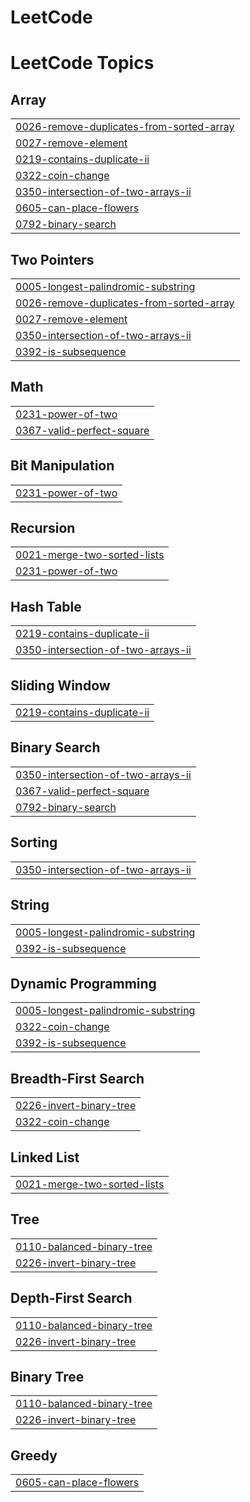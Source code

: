 # LeetCode
<!---LeetCode Topics Start-->
# LeetCode Topics
## Array
|  |
| ------- |
| [0026-remove-duplicates-from-sorted-array](https://github.com/ldg6282/LeetCode/tree/master/0026-remove-duplicates-from-sorted-array) |
| [0027-remove-element](https://github.com/ldg6282/LeetCode/tree/master/0027-remove-element) |
| [0219-contains-duplicate-ii](https://github.com/ldg6282/LeetCode/tree/master/0219-contains-duplicate-ii) |
| [0322-coin-change](https://github.com/ldg6282/LeetCode/tree/master/0322-coin-change) |
| [0350-intersection-of-two-arrays-ii](https://github.com/ldg6282/LeetCode/tree/master/0350-intersection-of-two-arrays-ii) |
| [0605-can-place-flowers](https://github.com/ldg6282/LeetCode/tree/master/0605-can-place-flowers) |
| [0792-binary-search](https://github.com/ldg6282/LeetCode/tree/master/0792-binary-search) |
## Two Pointers
|  |
| ------- |
| [0005-longest-palindromic-substring](https://github.com/ldg6282/LeetCode/tree/master/0005-longest-palindromic-substring) |
| [0026-remove-duplicates-from-sorted-array](https://github.com/ldg6282/LeetCode/tree/master/0026-remove-duplicates-from-sorted-array) |
| [0027-remove-element](https://github.com/ldg6282/LeetCode/tree/master/0027-remove-element) |
| [0350-intersection-of-two-arrays-ii](https://github.com/ldg6282/LeetCode/tree/master/0350-intersection-of-two-arrays-ii) |
| [0392-is-subsequence](https://github.com/ldg6282/LeetCode/tree/master/0392-is-subsequence) |
## Math
|  |
| ------- |
| [0231-power-of-two](https://github.com/ldg6282/LeetCode/tree/master/0231-power-of-two) |
| [0367-valid-perfect-square](https://github.com/ldg6282/LeetCode/tree/master/0367-valid-perfect-square) |
## Bit Manipulation
|  |
| ------- |
| [0231-power-of-two](https://github.com/ldg6282/LeetCode/tree/master/0231-power-of-two) |
## Recursion
|  |
| ------- |
| [0021-merge-two-sorted-lists](https://github.com/ldg6282/LeetCode/tree/master/0021-merge-two-sorted-lists) |
| [0231-power-of-two](https://github.com/ldg6282/LeetCode/tree/master/0231-power-of-two) |
## Hash Table
|  |
| ------- |
| [0219-contains-duplicate-ii](https://github.com/ldg6282/LeetCode/tree/master/0219-contains-duplicate-ii) |
| [0350-intersection-of-two-arrays-ii](https://github.com/ldg6282/LeetCode/tree/master/0350-intersection-of-two-arrays-ii) |
## Sliding Window
|  |
| ------- |
| [0219-contains-duplicate-ii](https://github.com/ldg6282/LeetCode/tree/master/0219-contains-duplicate-ii) |
## Binary Search
|  |
| ------- |
| [0350-intersection-of-two-arrays-ii](https://github.com/ldg6282/LeetCode/tree/master/0350-intersection-of-two-arrays-ii) |
| [0367-valid-perfect-square](https://github.com/ldg6282/LeetCode/tree/master/0367-valid-perfect-square) |
| [0792-binary-search](https://github.com/ldg6282/LeetCode/tree/master/0792-binary-search) |
## Sorting
|  |
| ------- |
| [0350-intersection-of-two-arrays-ii](https://github.com/ldg6282/LeetCode/tree/master/0350-intersection-of-two-arrays-ii) |
## String
|  |
| ------- |
| [0005-longest-palindromic-substring](https://github.com/ldg6282/LeetCode/tree/master/0005-longest-palindromic-substring) |
| [0392-is-subsequence](https://github.com/ldg6282/LeetCode/tree/master/0392-is-subsequence) |
## Dynamic Programming
|  |
| ------- |
| [0005-longest-palindromic-substring](https://github.com/ldg6282/LeetCode/tree/master/0005-longest-palindromic-substring) |
| [0322-coin-change](https://github.com/ldg6282/LeetCode/tree/master/0322-coin-change) |
| [0392-is-subsequence](https://github.com/ldg6282/LeetCode/tree/master/0392-is-subsequence) |
## Breadth-First Search
|  |
| ------- |
| [0226-invert-binary-tree](https://github.com/ldg6282/LeetCode/tree/master/0226-invert-binary-tree) |
| [0322-coin-change](https://github.com/ldg6282/LeetCode/tree/master/0322-coin-change) |
## Linked List
|  |
| ------- |
| [0021-merge-two-sorted-lists](https://github.com/ldg6282/LeetCode/tree/master/0021-merge-two-sorted-lists) |
## Tree
|  |
| ------- |
| [0110-balanced-binary-tree](https://github.com/ldg6282/LeetCode/tree/master/0110-balanced-binary-tree) |
| [0226-invert-binary-tree](https://github.com/ldg6282/LeetCode/tree/master/0226-invert-binary-tree) |
## Depth-First Search
|  |
| ------- |
| [0110-balanced-binary-tree](https://github.com/ldg6282/LeetCode/tree/master/0110-balanced-binary-tree) |
| [0226-invert-binary-tree](https://github.com/ldg6282/LeetCode/tree/master/0226-invert-binary-tree) |
## Binary Tree
|  |
| ------- |
| [0110-balanced-binary-tree](https://github.com/ldg6282/LeetCode/tree/master/0110-balanced-binary-tree) |
| [0226-invert-binary-tree](https://github.com/ldg6282/LeetCode/tree/master/0226-invert-binary-tree) |
## Greedy
|  |
| ------- |
| [0605-can-place-flowers](https://github.com/ldg6282/LeetCode/tree/master/0605-can-place-flowers) |
<!---LeetCode Topics End-->